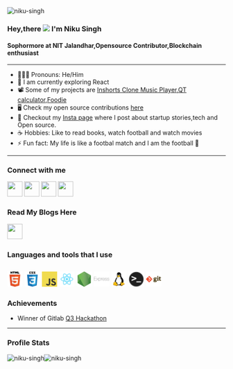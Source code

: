  <img src="https://komarev.com/ghpvc/?username=niku-singh&label=Profile%20views&color=0e75b6&style=flat" alt="niku-singh" />
 
### Hey,there <img src="https://raw.githubusercontent.com/MartinHeinz/MartinHeinz/master/wave.gif" width="30px"> I'm Niku Singh
#### Sophormore at NIT Jalandhar,Opensource Contributor,Blockchain enthusiast
---
- 👨🏻‍💻 Pronouns: He/Him
- 🔭 I am currently exploring React
- 📽️ Some of my projects are [Inshorts Clone ](https://github.com/NIKU-SINGH/Inshorts-clone)[Music Player](https://niku-singh.github.io/Music-Player/),[QT calculator](https://github.com/NIKU-SINGH/Simple-Calculator-Qt-C-),[Foodie](https://niku-singh.github.io/Foodie-Restaurant/)
- 🖥️ Check my open source contributions [here](https://github.com/NIKU-SINGH/My-Open-Source-Contri)
- 📖 Checkout my [Insta page](https://instagram.com/__know_more_) where I post about startup stories,tech and Open source.
- ☕ Hobbies: Like to read books, watch football and watch movies
- ⚡ Fun fact: My life is like a footbal match and I am the football 🤣
---
### Connect with me

[<img height="35" width="35" src="https://cdn.jsdelivr.net/npm/simple-icons@v5/icons/twitter.svg" />](https://twitter.com/niku_singh_)
[<img height="35" width="35" src="https://cdn.jsdelivr.net/npm/simple-icons@v5/icons/instagram.svg" />](https://instagram.com/_niku__singh_)
[<img height="35" width="35" src="https://cdn.jsdelivr.net/npm/simple-icons@v5/icons/linkedin.svg" />](https://www.linkedin.com/in/niku-singh)
[<img height="35" width="35" src="https://cdn.jsdelivr.net/npm/simple-icons@v5/icons/devrant.svg" />](https://devrant.com/users/Nikus)

### Read My Blogs Here
[<img height="35" width="35" src="https://cdn.jsdelivr.net/npm/simple-icons@v5/icons/medium.svg" />](https://medium.com/@nikusingh)
<!-- [<img height="35" width="35" src="https://cdn.jsdelivr.net/npm/simple-icons@v5/icons/DEVCommunity.svg" />](https://dev.to/nikusingh)
[<img height="35" width="35" src="https://cdn.jsdelivr.net/npm/simple-icons@v5/icons/hashnode.svg" />](https://hashnode.com/@Sukin) -->

### Languages and tools that I use
<code><img height="35" src="https://raw.githubusercontent.com/github/explore/80688e429a7d4ef2fca1e82350fe8e3517d3494d/topics/html/html.png"></code>
<code><img height="35" src="https://raw.githubusercontent.com/github/explore/80688e429a7d4ef2fca1e82350fe8e3517d3494d/topics/css/css.png"></code>
<code><img height="35" src="https://raw.githubusercontent.com/github/explore/80688e429a7d4ef2fca1e82350fe8e3517d3494d/topics/javascript/javascript.png"></code> 
<code><img height="35" src="https://raw.githubusercontent.com/github/explore/80688e429a7d4ef2fca1e82350fe8e3517d3494d/topics/react/react.png"></code>
<code><img height="35" src="https://raw.githubusercontent.com/github/explore/80688e429a7d4ef2fca1e82350fe8e3517d3494d/topics/nodejs/nodejs.png"></code>
<code><img height="35" src="https://raw.githubusercontent.com/github/explore/80688e429a7d4ef2fca1e82350fe8e3517d3494d/topics/express/express.png"></code>
<code><img height="35" src="https://raw.githubusercontent.com/github/explore/80688e429a7d4ef2fca1e82350fe8e3517d3494d/topics/linux/linux.png"></code>
<code><img height="35" src="https://raw.githubusercontent.com/github/explore/d92924b1d925bb134e308bd29c9de6c302ed3beb/topics/terminal/terminal.png"></code> 
<code><img height="35" src="https://raw.githubusercontent.com/github/explore/80688e429a7d4ef2fca1e82350fe8e3517d3494d/topics/git/git.png"></code> 
---
### Achievements
- Winner of Gitlab [Q3 Hackathon](https://forum.gitlab.com/t/announcing-gitlabs-q3-2021-hackathon-winners/60356)
---
### Profile Stats

<img height="150px" align="left" src="https://github-readme-stats.vercel.app/api?username=niku-singh&show_icons=true&theme=radical" alt="niku-singh" />
<img height= "150px" align="left" src="https://github-readme-streak-stats.herokuapp.com/?user=niku-singh&theme=radical" alt="niku-singh" />

